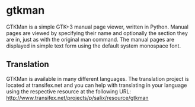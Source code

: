 gtkman
======

GTKMan is a simple GTK+3 manual page viewer, written in Python. Manual
pages are viewed by specifying their name and optionally the section
they are in, just as with the original man command. The manual pages are
displayed in simple text form using the default system monospace font.

Translation
-----------

GTKMan is available in many different languages. The translation project
is located at transifex.net and you can help with translating in your
language using the respective resource at the following URL:
http://www.transifex.net/projects/p/salix/resource/gtkman
